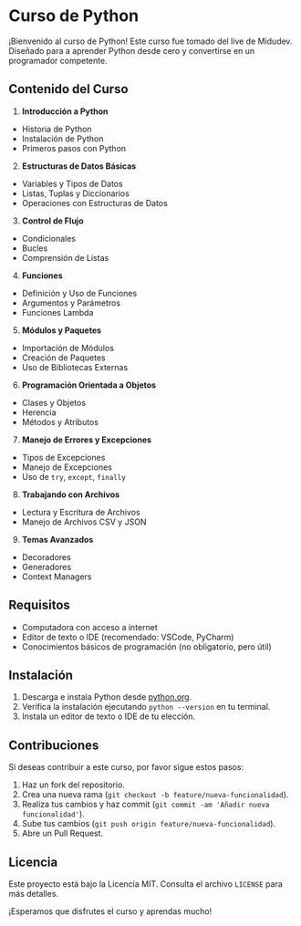 # Curso de Python

¡Bienvenido al curso de Python! Este curso fue tomado del live de Midudev.
Diseñado para a aprender Python desde cero y convertirse en un programador
competente.

## Contenido del Curso

1. **Introducción a Python**

- Historia de Python
- Instalación de Python
- Primeros pasos con Python

2. **Estructuras de Datos Básicas**

- Variables y Tipos de Datos
- Listas, Tuplas y Diccionarios
- Operaciones con Estructuras de Datos

3. **Control de Flujo**

- Condicionales
- Bucles
- Comprensión de Listas

4. **Funciones**

- Definición y Uso de Funciones
- Argumentos y Parámetros
- Funciones Lambda

5. **Módulos y Paquetes**

- Importación de Módulos
- Creación de Paquetes
- Uso de Bibliotecas Externas

6. **Programación Orientada a Objetos**

- Clases y Objetos
- Herencia
- Métodos y Atributos

7. **Manejo de Errores y Excepciones**

- Tipos de Excepciones
- Manejo de Excepciones
- Uso de `try`, `except`, `finally`

8. **Trabajando con Archivos**

- Lectura y Escritura de Archivos
- Manejo de Archivos CSV y JSON

9. **Temas Avanzados**

- Decoradores
- Generadores
- Context Managers

## Requisitos

- Computadora con acceso a internet
- Editor de texto o IDE (recomendado: VSCode, PyCharm)
- Conocimientos básicos de programación (no obligatorio, pero útil)

## Instalación

1. Descarga e instala Python desde [python.org](https://www.python.org/).
2. Verifica la instalación ejecutando `python --version` en tu terminal.
3. Instala un editor de texto o IDE de tu elección.

## Contribuciones

Si deseas contribuir a este curso, por favor sigue estos pasos:

1. Haz un fork del repositorio.
2. Crea una nueva rama (`git checkout -b feature/nueva-funcionalidad`).
3. Realiza tus cambios y haz commit
   (`git commit -am 'Añadir nueva funcionalidad'`).
4. Sube tus cambios (`git push origin feature/nueva-funcionalidad`).
5. Abre un Pull Request.

## Licencia

Este proyecto está bajo la Licencia MIT. Consulta el archivo `LICENSE` para más
detalles.

¡Esperamos que disfrutes el curso y aprendas mucho!
